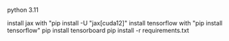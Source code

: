 python 3.11

install jax with "pip install -U "jax[cuda12]"
install tensorflow with "pip install tensorflow"
pip install tensorboard
pip install -r requirements.txt
